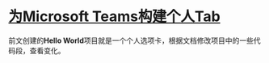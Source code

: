 # [为Microsoft Teams构建个人Tab](https://docs.microsoft.com/en-us/microsoftteams/platform/build-your-first-app/build-personal-tab)

前文创建的**Hello World**项目就是一个个人选项卡，根据文档修改项目中的一些代码段，查看变化。
